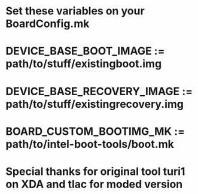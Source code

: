 # Set these variables on your BoardConfig.mk
#
# DEVICE_BASE_BOOT_IMAGE := path/to/stuff/existingboot.img
# DEVICE_BASE_RECOVERY_IMAGE := path/to/stuff/existingrecovery.img
# BOARD_CUSTOM_BOOTIMG_MK := path/to/intel-boot-tools/boot.mk
# Special thanks for original tool turi1 on XDA and tlac for moded version 
